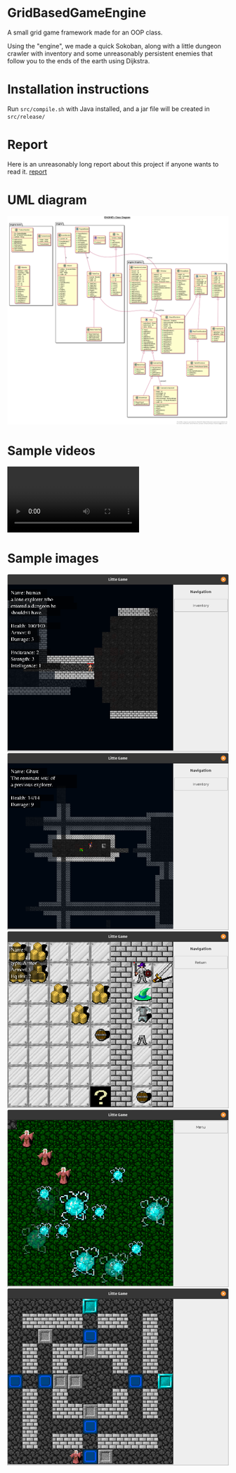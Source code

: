 # GridBasedGameEngine
A small grid game framework made for an OOP class.

Using the "engine", we made a quick Sokoban, along with a little dungeon crawler with inventory and some unreasonably persistent enemies that follow you to the ends of the earth using Dijkstra.

# Installation instructions
Run `src/compile.sh` with Java installed, and a jar file will be created in `src/release/`

# Report
Here is an unreasonably long report about this project if anyone wants to read it.
[report](media/Grid_based_java_framework.pdf)

# UML diagram
![UML diagram](media/UML_engine5.png)

# Sample videos
![Sample video](media/dungeon_demo.mkv)

# Sample images
![sample image 1](media/1.png)
![sample image 2](media/2.png)
![sample image 3](media/3.png)
![sample image 4](media/4.png)
![sample image 5](media/5.png)